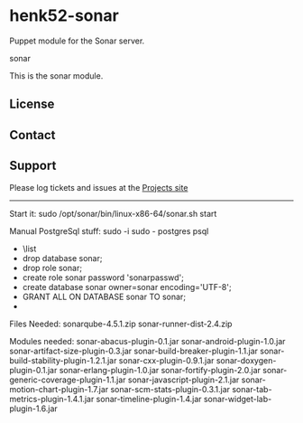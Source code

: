 henk52-sonar
============

Puppet module for the Sonar server.


sonar

This is the sonar module.

License
-------


Contact
-------


Support
-------

Please log tickets and issues at the [Projects site](http://projects.example.com)


-----


Start it: sudo /opt/sonar/bin/linux-x86-64/sonar.sh start



Manual PostgreSql stuff:
sudo -i
sudo - postgres
psql
  * \list
  * drop database sonar;
  * drop role sonar;
  * create role sonar password 'sonarpasswd';
  * create database sonar owner=sonar encoding='UTF-8';
  * GRANT ALL ON DATABASE sonar TO sonar;
  * 


Files Needed:
  sonarqube-4.5.1.zip
  sonar-runner-dist-2.4.zip

Modules needed:
  sonar-abacus-plugin-0.1.jar
  sonar-android-plugin-1.0.jar
  sonar-artifact-size-plugin-0.3.jar
  sonar-build-breaker-plugin-1.1.jar
  sonar-build-stability-plugin-1.2.1.jar
  sonar-cxx-plugin-0.9.1.jar
  sonar-doxygen-plugin-0.1.jar
  sonar-erlang-plugin-1.0.jar
  sonar-fortify-plugin-2.0.jar
  sonar-generic-coverage-plugin-1.1.jar
  sonar-javascript-plugin-2.1.jar
  sonar-motion-chart-plugin-1.7.jar
  sonar-scm-stats-plugin-0.3.1.jar
  sonar-tab-metrics-plugin-1.4.1.jar
  sonar-timeline-plugin-1.4.jar
  sonar-widget-lab-plugin-1.6.jar

